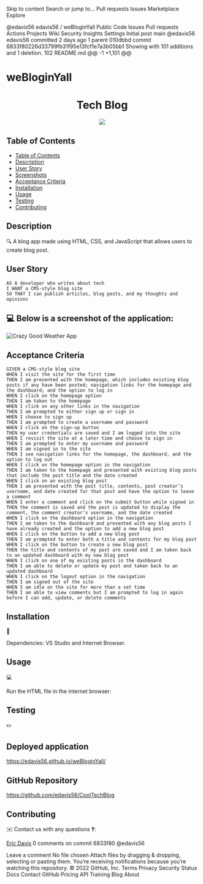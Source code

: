 Skip to content
Search or jump to…
Pull requests
Issues
Marketplace
Explore

@edavis56
edavis56
/
weBloginYall
Public
Code
Issues
Pull requests
Actions
Projects
Wiki
Security
Insights
Settings
Initial post
main
@edavis56
edavis56 committed 2 days ago
1 parent 010dbbd commit 6833f80226d33799fb31f95e13fcf1e7a3b05bb1
Showing with 101 additions and 1 deletion.
102 README.md
@@ -1 +1,101 @@

# weBloginYall

<h1 align="center"> Tech Blog </h1>

<p align="center">
    <img src="https://img.shields.io/badge/javascript-yellow" />
</p>

## Table of Contents

- [Table of Contents](#table-of-contents)
- [Description](#description)
- [User Story](#user-story)
- [Screenshots](#screenshots)
- [Acceptance Criteria](#acceptance-criteria)
- [Installation](#installation)
- [Usage](#usage)
- [Testing](#testing)
- [Contributing](#contributing)

## Description

🔍 A blog app made using HTML, CSS, and JavaScript that allows users to create blog post.

## User Story

```
AS A developer who writes about tech
I WANT a CMS-style blog site
SO THAT I can publish articles, blog posts, and my thoughts and opinions
```

## 💻 Below is a screenshot of the application:

![Crazy Good Weather App](/2022-03-30_22-16-37.jpg)

## Acceptance Criteria

```
GIVEN a CMS-style blog site
WHEN I visit the site for the first time
THEN I am presented with the homepage, which includes existing blog posts if any have been posted; navigation links for the homepage and the dashboard; and the option to log in
WHEN I click on the homepage option
THEN I am taken to the homepage
WHEN I click on any other links in the navigation
THEN I am prompted to either sign up or sign in
WHEN I choose to sign up
THEN I am prompted to create a username and password
WHEN I click on the sign-up button
THEN my user credentials are saved and I am logged into the site
WHEN I revisit the site at a later time and choose to sign in
THEN I am prompted to enter my username and password
WHEN I am signed in to the site
THEN I see navigation links for the homepage, the dashboard, and the option to log out
WHEN I click on the homepage option in the navigation
THEN I am taken to the homepage and presented with existing blog posts that include the post title and the date created
WHEN I click on an existing blog post
THEN I am presented with the post title, contents, post creator’s username, and date created for that post and have the option to leave a comment
WHEN I enter a comment and click on the submit button while signed in
THEN the comment is saved and the post is updated to display the comment, the comment creator’s username, and the date created
WHEN I click on the dashboard option in the navigation
THEN I am taken to the dashboard and presented with any blog posts I have already created and the option to add a new blog post
WHEN I click on the button to add a new blog post
THEN I am prompted to enter both a title and contents for my blog post
WHEN I click on the button to create a new blog post
THEN the title and contents of my post are saved and I am taken back to an updated dashboard with my new blog post
WHEN I click on one of my existing posts in the dashboard
THEN I am able to delete or update my post and taken back to an updated dashboard
WHEN I click on the logout option in the navigation
THEN I am signed out of the site
WHEN I am idle on the site for more than a set time
THEN I am able to view comments but I am prompted to log in again before I can add, update, or delete comments
```

## Installation

💾

Dependencies: VS Studio and Internet Browser.

## Usage

💻

Run the HTML file in the internet browser:

## Testing

✏️

## Deployed application

https://edavis56.github.io/weBloginYall/

## GitHub Repository

https://github.com/edavis56/CoolTechBlog

## Contributing

✉️ Contact us with any questions ❓:

[Eric Davis](https://github.com/edavis56)
0 comments on commit 6833f80
@edavis56

Leave a comment
No file chosen
Attach files by dragging & dropping, selecting or pasting them.
You’re receiving notifications because you’re watching this repository.
© 2022 GitHub, Inc.
Terms
Privacy
Security
Status
Docs
Contact GitHub
Pricing
API
Training
Blog
About
